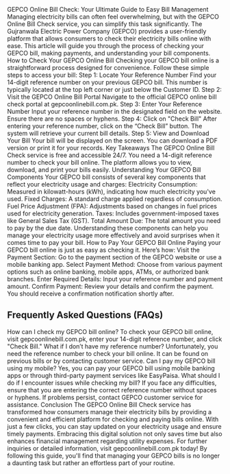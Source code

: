 <!DOCTYPE html>
<html>
<head>
<titl>GEPCO Online Bill Check: Your Ultimate Guide to Easy Bill Management</title>
Managing electricity bills can often feel overwhelming, but with the GEPCO Online Bill Check service, you can simplify this task significantly. The Gujranwala Electric Power Company (GEPCO) provides a user-friendly platform that allows consumers to check their electricity bills online with ease. This article will guide you through the process of checking your GEPCO bill, making payments, and understanding your bill components.
How to Check Your GEPCO Online Bill
Checking your GEPCO bill online is a straightforward process designed for convenience. Follow these simple steps to access your bill:
Step 1: Locate Your Reference Number
Find your 14-digit reference number on your previous GEPCO bill. This number is typically located at the top left corner or just below the Customer ID.
Step 2: Visit the GEPCO Online Bill Portal
Navigate to the official GEPCO online bill check portal at gepcoonlinebill.com.pk.
Step 3: Enter Your Reference Number
Input your reference number in the designated field on the website. Ensure there are no spaces or hyphens.
Step 4: Click on "Check Bill"
After entering your reference number, click on the “Check Bill” button. The system will retrieve your current bill details.
Step 5: View and Download Your Bill
Your bill will be displayed on the screen. You can download a PDF version or print it for your records.
Key Takeaways
The GEPCO Online Bill Check service is free and accessible 24/7.
You need a 14-digit reference number to check your bill online.
The platform allows you to view, download, and print your bills easily.
Understanding Your GEPCO Bill Components
Your GEPCO bill consists of several key components that reflect your electricity usage and charges:
Electricity Consumption: Measured in kilowatt-hours (kWh), indicating how much electricity you've used.
Fixed Charges: A standard charge applied regardless of consumption.
Fuel Price Adjustment (FPA): Adjustments based on changes in fuel prices used for electricity generation.
Taxes: Includes government-imposed taxes like General Sales Tax (GST).
Total Amount Due: The total amount you need to pay by the due date.
Understanding these components can help you manage your electricity usage more effectively and avoid surprises when it comes time to pay your bill.
How to Pay Your GEPCO Bill Online
Paying your GEPCO bill online is just as easy as checking it. Here’s how:
Visit the Payment Section: Go to the payment section of the GEPCO website or use a mobile banking app.
Select Payment Method: Choose from various payment options such as online banking, mobile apps, ATMs, or authorized bank branches.
Enter Required Details: Input your reference number and payment amount.
Confirm Payment: Review your details and confirm the payment. You should receive a confirmation notification shortly after.
<h2>Frequently Asked Questions (FAQs)</h2>
How can I check my GEPCO bill online?
To check your GEPCO bill online, visit gepcoonlinebill.com.pk, enter your 14-digit reference number, and click "Check Bill."
What if I don’t have my reference number?
Unfortunately, you need the reference number to check your bill online. It can be found on previous bills or by contacting customer service.
Can I pay my GEPCO bill using my mobile?
Yes, you can pay your GEPCO bill using mobile banking apps or through third-party payment services like EasyPaisa.
What should I do if I encounter issues while checking my bill?
If you face any difficulties, ensure that you are entering the correct reference number without spaces or hyphens. If problems persist, contact GEPCO customer service for assistance.
Conclusion
The GEPCO Online Bill Check service has transformed how consumers manage their electricity bills by providing a convenient and efficient platform for checking and paying bills online. With just a few clicks, you can stay updated on your electricity usage and ensure timely payments. Embracing this digital solution not only saves time but also enhances financial management regarding utility expenses. For further inquiries or detailed information, visit gepcoonlinebill.com.pk today!
By following this guide, you'll find that managing your GEPCO bills is no longer a daunting task but rather an effortless part of your routine.
